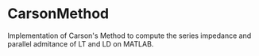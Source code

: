 # CarsonMethod
Implementation of Carson's Method to compute the series impedance and parallel admitance of LT and LD on MATLAB.
